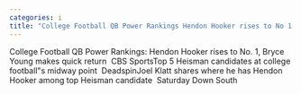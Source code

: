```yaml
---
categories: i
title: "College Football QB Power Rankings Hendon Hooker rises to No 1 Bryce Young makes quick return  CBS Sports"
---
```

College Football QB Power Rankings: Hendon Hooker rises to No. 1, Bryce Young makes quick return&nbsp;&nbsp;CBS SportsTop 5 Heisman candidates at college football"s midway point&nbsp;&nbsp;DeadspinJoel Klatt shares where he has Hendon Hooker among top Heisman candidate&nbsp;&nbsp;Saturday Down South